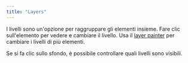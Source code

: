 ```yaml
---
title: "Layers"
---
```


I livelli sono un'opzione per raggruppare gli elementi insieme. Fare clic sull'elemento per vedere e cambiare il livello. Usa il [layer painter](painters/layer.md) per cambiare i livelli di più elementi.

Se si fa clic sullo sfondo, è possibile controllare quali livelli sono visibili.
